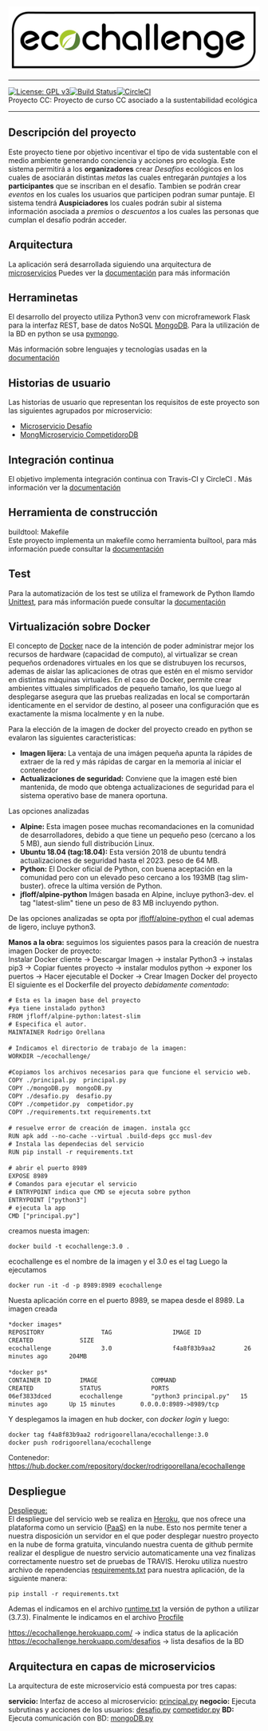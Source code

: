 ![Eco Challenge](docs/images/eco.jpeg "Eco Challenge")
***
[![License: GPL v3](https://img.shields.io/badge/License-GPLv3-blue.svg)](https://www.gnu.org/licenses/gpl-3.0)[![Build Status](https://travis-ci.org/rodrigo-orellana/eco-challenge.svg?branch=master)](https://travis-ci.org/rodrigo-orellana/eco-challenge)[![CircleCI](https://circleci.com/gh/rodrigo-orellana/eco-challenge.svg?style=svg)](https://circleci.com/gh/rodrigo-orellana/eco-challenge)  
Proyecto CC: Proyecto de curso CC asociado a la sustentabilidad ecológica
***
## Descripción del proyecto 
Este proyecto tiene por objetivo incentivar el tipo de vida sustentable con el medio ambiente generando conciencia y acciones pro ecología. Este sistema permitirá a los **organizadores** crear *Desafíos* ecológicos en los cuales de asociarán distintas *metas* las cuales entregarán *puntajes* a los **participantes** que se inscriban en el desafío. Tambien se podrán crear *eventos* en los cuales los usuarios que participen podran sumar puntaje. El sistema tendrá **Auspiciadores** los cuales podrán subir al sistema información asociada a *premios* o *descuentos* a los cuales las personas que cumplan el desafío podrán acceder.

## Arquitectura
La aplicación será desarrollada siguiendo una arquitectura de [microservicios](https://en.wikipedia.org/wiki/Microservices) 
Puedes ver la [documentación](https://github.com/rodrigo-orellana/eco-challenge/blob/master/docs/arquitectura.md) para más información

## Herraminetas
El desarrollo del proyecto utiliza Python3 venv con microframework Flask para la interfaz REST, base de datos NoSQL [MongoDB](https://www.mongodb.com). Para la utilización de la BD en python se usa [pymongo](https://api.mongodb.com/python/current/). 

Más información sobre lenguajes y tecnologías usadas en la [documentación](https://github.com/rodrigo-orellana/eco-challenge/blob/master/docs/herramientas.md)  

## Historias de usuario
Las historias de usuario que representan los requisitos de este proyecto son las siguientes agrupados por microservicio:
* [Microservicio Desafío](https://github.com/rodrigo-orellana/eco-challenge/milestone/7)
* [MongMicroservicio CompetidoroDB](https://github.com/rodrigo-orellana/eco-challenge/milestone/6)

## Integración continua
El objetivo implementa integración continua con Travis-CI y CircleCI . Más información ver la [documentación](https://github.com/rodrigo-orellana/eco-challenge/blob/master/docs/integracion_continua.md)

## Herramienta de construcción
buildtool: Makefile  
Este proyecto implementa un makefile como herramienta builtool, para más información puede consultar la [documentación](https://github.com/rodrigo-orellana/eco-challenge/blob/master/docs/buildtool.md)

## Test 
Para la automatización de los test se utiliza el framework de Python llamdo [Unittest](https://docs.python.org/3/library/unittest.html), para más información puede consultar la [documentación](https://github.com/rodrigo-orellana/eco-challenge/blob/master/docs/test.md)

## Virtualización sobre Docker
El concepto de [Docker](https://www.docker.com/) nace de la intención de poder administrar mejor los recursos de hardware (capacidad de computo), al virtualizar se crean pequeños ordenadores virtuales en los que se  distrubuyen los recursos, ademas de aislar las aplicaciones de otras que estén en el mismo servidor en distintas máquinas virtuales. En el caso de Docker, permite crear ambientes vittuales simplificados de pequeño tamaño, los que luego al desplegarse asegura que las pruebas realizadas en local se comportarán identicamente en el servidor de destino, al poseer una configuración que es exactamente la misma localmente y en la nube.  

Para la elección de la imagen de docker del proyecto creado en python se evalaron las siguientes caracteristicas:  
* **Imagen lijera:** La ventaja de una imágen pequeña apunta la rápides de extraer de la red y más rápidas de cargar en la memoria al iniciar el contenedor  
* **Actualizaciones de seguridad:** Conviene que la imagen esté bien mantenida, de modo que obtenga actualizaciones de seguridad para el sistema operativo base de manera oportuna.   

Las opciones analizadas
* **Alpine:** Esta imagen posee muchas recomandaciones en la comunidad de desarrolladores, debido a que tiene un pequeño peso (cercano a los 5 MB), aun siendo full distribución Linux.  
* **Ubuntu 18.04 (tag:18.04):** Esta versión 2018 de ubuntu tendrá actualizaciones de seguridad hasta el 2023. peso de 64 MB.  
* **Python:** El Docker oficial de Python, con buena aceptación en la comunidad pero con un elevado peso cercano a los 193MB (tag slim-buster). ofrece la ultima versión de Python.
* **jfloff/alpine-python** Imágen basada en Alpine, incluye python3-dev. el tag "latest-slim" tiene un peso de 83 MB incluyendo python.

De las opciones analizadas se opta por [jfloff/alpine-python](https://hub.docker.com/r/jfloff/alpine-python) el cual ademas de ligero, incluye python3.  

**Manos a la obra:** seguimos los siguientes pasos para la creación de nuestra imagen Docker de proyecto:  
Instalar Docker cliente -> Descargar Imagen -> instalar Python3 -> instalas pip3 -> Copiar fuentes proyecto -> instalar modulos python -> exponer los puertos -> Hacer ejecutable el Docker -> Crear Imagen Docker del proyecto
El siguiente es el Dockerfile del proyecto *debidamente comentado*:
~~~
# Esta es la imagen base del proyecto
#ya tiene instalado python3
FROM jfloff/alpine-python:latest-slim
# Especifica el autor.
MAINTAINER Rodrigo Orellana

# Indicamos el directorio de trabajo de la imagen:
WORKDIR ~/ecochallenge/

#Copiamos los archivos necesarios para que funcione el servicio web.
COPY ./principal.py  principal.py
COPY ./mongoDB.py  mongoDB.py
COPY ./desafio.py  desafio.py
COPY ./competidor.py  competidor.py
COPY ./requirements.txt requirements.txt

# resuelve error de creación de imagen. instala gcc
RUN apk add --no-cache --virtual .build-deps gcc musl-dev
# Instala las dependecias del servicio 
RUN pip install -r requirements.txt

# abrir el puerto 8989
EXPOSE 8989
# Comandos para ejecutar el servicio
# ENTRYPOINT indica que CMD se ejecuta sobre python
ENTRYPOINT ["python3"]
# ejecuta la app
CMD ["principal.py"]
~~~
creamos nuesta imagen:
~~~
docker build -t ecochallenge:3.0 .
~~~
ecochallenge es el nombre de la imagen y el 3.0 es el tag
Luego la ejecutamos
~~~
docker run -it -d -p 8989:8989 ecochallenge
~~~
Nuesta aplicación corre en el puerto 8989, se mapea desde el 8989.
La imagen creada
~~~
*docker images*
REPOSITORY                TAG                 IMAGE ID            CREATED             SIZE
ecochallenge              3.0                 f4a8f83b9aa2        26 minutes ago      204MB

*docker ps*
CONTAINER ID        IMAGE               COMMAND                  CREATED             STATUS              PORTS                    
06ef3833dced        ecochallenge        "python3 principal.py"   15 minutes ago      Up 15 minutes       0.0.0.0:8989->8989/tcp   
~~~
Y desplegamos la imagen en hub docker, con *docker login* y luego:
~~~
docker tag f4a8f83b9aa2 rodrigoorellana/ecochallenge:3.0
docker push rodrigoorellana/ecochallenge
~~~

Contenedor: https://hub.docker.com/repository/docker/rodrigoorellana/ecochallenge


## Despliegue
[Despliegue:](https://ecochallenge.herokuapp.com/)  
El despliegue del servicio web se realiza en [Heroku](https://www.heroku.com), que nos ofrece una plataforma como un servicio ([PaaS](https://en.wikipedia.org/wiki/Platform_as_a_service)) en la nube. Esto nos permite tener a nuestra disposición un servidor en el que poder desplegar nuestro proyecto en la nube de forma gratuita, vinculando nuestra cuenta de github permite realizar el despligue de nuestro servicio automaticamente una vez finalizas correctamente nuestro set de pruebas de TRAVIS. Heroku utiliza nuestro archivo de rependencias [requirements.txt](https://github.com/rodrigo-orellana/eco-challenge/blob/master/requirements.txt) para nuestra aplicación, de la siguiente manera:  
~~~
pip install -r requirements.txt
~~~
Ademas el indicamos en el archivo [runtime.txt](https://github.com/rodrigo-orellana/eco-challenge/blob/master/runtime.txt) la versión de python a utilizar (3.7.3). Finalmente le indicamos en el archivo [Procfile](https://github.com/rodrigo-orellana/eco-challenge/blob/master/Procfile)  

https://ecochallenge.herokuapp.com/          -> indica status de la aplicación
https://ecochallenge.herokuapp.com/desafios  -> lista desafios de la BD  

## Arquitectura en capas de microservicios
La arquitectura de este microservicio está compuesta por tres capas:

**servicio:** Interfaz de acceso al microservicio: [principal.py](https://github.com/rodrigo-orellana/eco-challenge/blob/master/principal.py)
**negocio:** Ejecuta subrutinas y acciones de los usuarios: [desafio.py](https://github.com/rodrigo-orellana/eco-challenge/blob/master/desafio.py) [competidor.py](https://github.com/rodrigo-orellana/eco-challenge/blob/master/competidor.py)
**BD:** Ejecuta comunicación con BD: [mongoDB.py](https://github.com/rodrigo-orellana/eco-challenge/blob/master/mongoDB.py)




